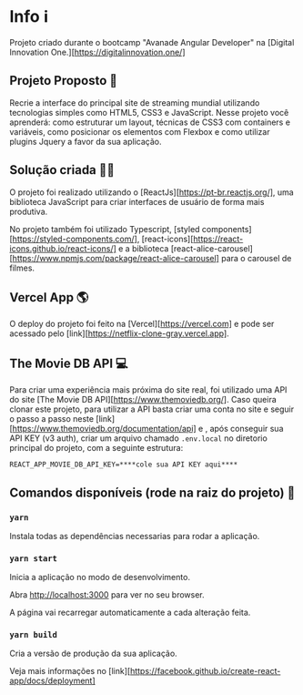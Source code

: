 # Info :information_source:

Projeto criado durante o bootcamp "Avanade Angular Developer" na [Digital Innovation One.][https://digitalinnovation.one/]

## Projeto Proposto :page_facing_up:

Recrie a interface do principal site de streaming mundial utilizando tecnologias simples como HTML5, CSS3 e JavaScript. Nesse projeto você aprenderá: como estruturar um layout, técnicas de CSS3 com containers e variáveis, como posicionar os elementos com Flexbox e como utilizar plugins Jquery a favor da sua aplicação.



## Solução criada :man_technologist:

O projeto foi realizado utilizando o [ReactJs][https://pt-br.reactjs.org/], uma biblioteca JavaScript para criar interfaces de usuário de forma mais produtiva.

No projeto também foi utilizado Typescript, [styled components][https://styled-components.com/], [react-icons][https://react-icons.github.io/react-icons/] e a biblioteca [react-alice-carousel][https://www.npmjs.com/package/react-alice-carousel] para o carousel de filmes.



## Vercel App :earth_americas:

O deploy do projeto foi feito na [Vercel][https://vercel.com] e pode ser acessado pelo [link][https://netflix-clone-gray.vercel.app].



## The Movie DB API :computer:

Para criar uma experiência mais próxima do site real, foi utilizado uma API do site [The Movie DB API][https://www.themoviedb.org/]. Caso queira clonar este projeto, para utilizar a API basta criar uma conta no site e seguir o passo a passo neste [link][https://www.themoviedb.org/documentation/api] e , após conseguir sua API KEY (v3 auth), criar um arquivo chamado `.env.local` no diretorio principal do projeto, com a seguinte estrutura:

`REACT_APP_MOVIE_DB_API_KEY=****cole sua API KEY aqui****`



## Comandos disponíveis (rode na raiz do projeto) :scroll:

### `yarn`

Instala todas as dependências necessarias para rodar a aplicação.

### `yarn start`

Inicia a aplicação no modo de desenvolvimento.<br />

Abra [http://localhost:3000](http://localhost:3000) para ver no seu browser.



A página vai recarregar automaticamente a cada alteração feita.<br />

### `yarn build`

Cria a versão de produção da sua aplicação.

Veja mais informações no [link][https://facebook.github.io/create-react-app/docs/deployment]

